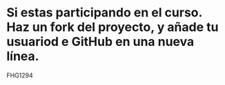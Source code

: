 # Si estas participando en el curso. Haz un fork del proyecto, y añade tu usuariod e GitHub en una nueva línea.
FHG1294